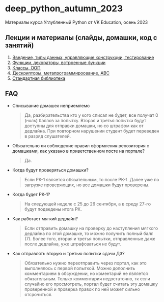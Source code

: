 # deep_python_autumn_2023
Материалы курса Углубленный Python от VK Education, осень 2023

## Лекции и материалы (слайды, домашки, код с занятий)
01. [Введение, типы данных, управляющие конструкции, тестирование](lesson-01)
02. [Функции, декораторы, встроенные функции](lesson-02)
03. [Классы, ООП](lesson-03)
04. [Дескрипторы, метапрограммироование, ABC](lesson-04)
05. [Стандартная библиотека](lesson-05)


## FAQ
* Списывание домашек неприемлемо
  > Да, разбирательства кто у кого списал не будет, все получат 0 (ноль) баллов за попытку. Вторая и третья попытка будут доступны для отправки домашки, но со штрафом как от дедлайна. При повторном нарушении студент будет переведен в разряд слушателей.
* Обязательно ли соблюдение правил оформления репозитория с домашками, как указано в приветственном посте на портале?
  > Да.
* Когда будут проверяться домашки?
  > Если РК-1 является обязательным, то после РК-1. Далее уже по загрузке проверяющих, но все домашки будут проверены.
* Когда будет РК-1?
  > На следующей неделе с 25 до 26 сентября, а в среду 27-го будут подведены итога РК.
* Как работает мягкий дедлайн?
  > Если отправить домашку на проверку до наступления мягкого дедлайна по этой домашке, то можно получить полный балл (7). Более того, вторая и третья попытки, отправленные даже после дедлайна, уже штрафоваться не будут.
* Как отправлять вторую и третью попытки сдачи ДЗ?
  > Обязательно нужно переотправить через портал, как это выполнялось с первой попыткой. Можно дополнить комментарием в обсуждении, но коментарий не является обязательным. Только комментария недостаточно, тк если случайно его просмотреть, портал будет считать эту домашку проверенной и проверка правок по ней может сильно отсрочиться.
